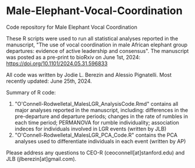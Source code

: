 # Male-Elephant-Vocal-Coordination
Code repository for Male Elephant Vocal Coordination

These R scripts were used to run all statistical analyses reported in the manuscript, "The use of vocal coordination in male African elephant group departures: evidence of active leadership and consensus".
The manuscript was posted as a pre-print to bioRxiv on June 1st, 2024: https://doi.org/10.1101/2024.05.31.596833

All code was written by Jodie L. Berezin and Alessio Pignatelli.
Most recently updated: June 25th, 2024.

Summary of R code:
1) "O'Connell-Rodwelletal_MalesLGR_AnalysisCode.Rmd" contains all major analyses reported in the manuscript, including: differences in the pre-departure and departure periods; changes in the rate of rumbles in each time period; PERMANOVA for rumble individuality; association indeces for individuals involved in LGR events (written by JLB)
2) "O'Connell-Rodwelletal_MalesLGR_PCA_Code.R" contains the PCA analyses used to differentiate individuals in each event (written by AP)

Please address any questions to CEO-R (ceoconnell[at]stanford.edu) and JLB (jlberezin[at]gmail.com).
